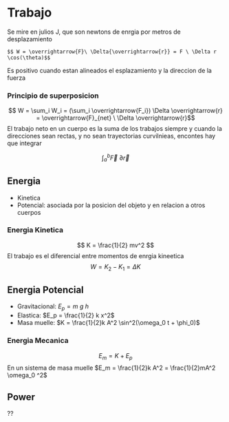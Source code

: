 # Trabajo
Se mire en julios J, que son newtons de enrgia por metros de desplazamiento

	$$ W = \overrightarrow{F}\ \Delta{\overrightarrow{r}} = F \ \Delta r \cos(\theta)$$

Es positivo cuando estan alineados el esplazamiento y la direccion de la fuerza


### Principio de superposicion
$$ W = \sum_i W_i = (\sum_i \overrightarrow{F_i}) \Delta \overrightarrow{r} = \overrightarrow{F}_{net} \ \Delta \overrightarrow{r}$$
El trabajo neto en un cuerpo es la suma de los trabajos
siempre y cuando la direcciones sean rectas, y no sean trayectorias curvilnieas, encontes hay que integrar

$$ \int_a^b \overrightarrow{F}\ \partial{\overrightarrow{r}}$$


## Energia
- Kinetica
- Potencial: asociada por la posicion del objeto y en relacion a otros cuerpos

### Energia Kinetica
$$ K = \frac{1}{2} mv^2 $$
El trabajo es el diferencial entre momentos de enrgia kineetica
$$ W = K_2 - K_1 = \Delta K $$

## Energia Potencial
- Gravitacional: $E_p = m \ g \ h$
- Elastica: $E_p = \frac{1}{2} k x^2$
- Masa muelle: $K = \frac{1}{2}k A^2 \sin^2(\omega_0 t + \phi_0)$

### Energia Mecanica
$$ E_m = K + E_p $$
En un sistema de masa muelle $E_m = \frac{1}{2}k A^2 = \frac{1}{2}mA^2 \omega_0 ^2$

## Power
??
